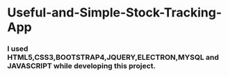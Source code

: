 # Useful-and-Simple-Stock-Tracking-App
<h3>I used HTML5,CSS3,BOOTSTRAP4,JQUERY,ELECTRON,MYSQL and JAVASCRIPT while developing this project.</h3>
